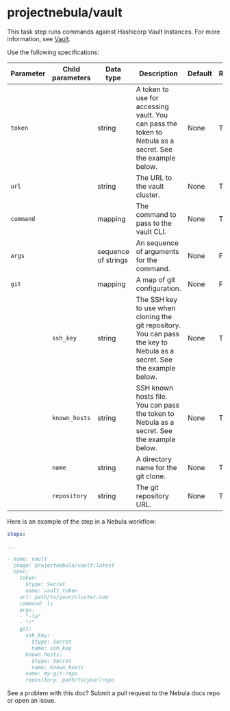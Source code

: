 # projectnebula/vault

This task step runs commands against Hashicorp Vault instances. For more
information, see [Vault](https://www.vaultproject.io/). 

Use the following specifications:

| Parameter | Child parameters | Data type | Description | Default | Required |
|-----------|------------------|-----------|-------------|---------|----------|
| `token` || string | A token to use for accessing vault. You can pass the token to Nebula as a secret. See the example below. | None | True |
| `url` || string | The URL to the vault cluster. | None | True |
| `command` || mapping | The command to pass to the vault CLI. | None | True |
| `args` || sequence of strings | An sequence of arguments for the command. | None | False |
| `git` || mapping | A map of git configuration. | None | False |
|| `ssh_key` | string | The SSH key to use when cloning the git repository. You can pass the key to Nebula as a secret. See the example below. | None | True |
|| `known_hosts` | string | SSH known hosts file. You can pass the token to Nebula as a secret. See the example below. | None | True |
|| `name` | string | A directory name for the git clone. | None | True |
|| `repository` | string | The git repository URL. | None | True |

Here is an example of the step in a Nebula workflow:

```YAML
steps:

...

- name: vault
  image: projectnebula/vault:latest
  spec:
    token:
      $type: Secret
      name: vault_token
    url: path/to/your/cluster.com
    command: ls
    args: 
    - "-la"
    - "/" 
    git: 
      ssh_key:
        $type: Secret
        name: ssh_key
      known_hosts:
        $type: Secret
        name: known_hosts
      name: my-git-repo
      repository: path/to/your/repo
```

See a problem with this doc? Submit a pull request to the Nebula docs repo or
open an issue.